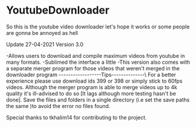 # YoutubeDownloader
So this is the youtube video downloader let's hope it works or some people are gonna be annoyed as hell



Update 27-04-2021
 Version 3.0

-Allows users to download and compile maximum videos from youtube in many formats.
-Sublimed the interface a little 
-This version also comes with a separate merger program for those videos that weren't merged in the downloader program
\------------------Tips--------------\ 
For a better experience please use download ids 399 or 398 or simply stick to 60fps videos.
Although the merger program is able to merge videos up to 4k quality it's ill-advised to do so [It lags although more testing hasn't be done].
Save the files and folders in a single directory (i.e set the save paths the same )to avoid the error no files found. 

Special thanks to tkhalim14 for contributing to the project.
